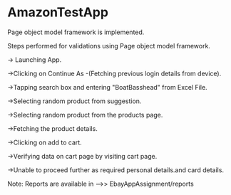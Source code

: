 # AmazonTestApp
Page object model framework is implemented.

Steps performed for validations using Page object model framework.

-> Launching App.

->Clicking on Continue As -(Fetching previous login details from device).

->Tapping search box and entering "BoatBasshead" from Excel File.

->Selecting random product from suggestion.

->Selecting random product from the products page.

->Fetching the product details.

->Clicking on add to cart.

->Verifying data on cart page by visiting cart page.

->Unable to proceed further as required personal details.and card details.

Note: Reports are available in -->> EbayAppAssignment/reports
